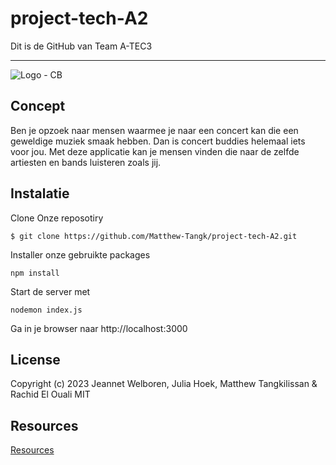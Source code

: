 # project-tech-A2

Dit is de GitHub van Team A-TEC3

<hr>

![Logo - CB](https://github.com/Matthew-Tangk/project-tech-A2/assets/118215949/c6a55725-e342-4a57-b0f8-c78d8ff4b9b2)

## Concept
Ben je opzoek naar mensen waarmee je naar een concert kan die een geweldige muziek smaak hebben. Dan is concert buddies helemaal iets voor jou. Met deze applicatie kan je mensen vinden die naar de zelfde artiesten en bands luisteren zoals jij.

## Instalatie

Clone Onze reposotiry

```
$ git clone https://github.com/Matthew-Tangk/project-tech-A2.git
```

Installer onze gebruikte packages

```
npm install
```

Start de server met

```
nodemon index.js
```

Ga in je browser naar http://localhost:3000

## License

Copyright (c) 2023 Jeannet Welboren, Julia Hoek, Matthew Tangkilissan & Rachid El Ouali MIT

## Resources

[Resources](https://github.com/Matthew-Tangk/project-tech-A2/wiki/resources)
